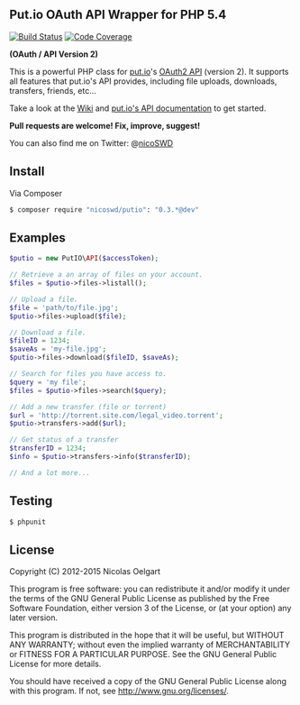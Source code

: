 ## Put.io OAuth API Wrapper for PHP 5.4

[![Build Status](https://travis-ci.org/nicoSWD/put.io-api-v2.svg?branch=master)](https://travis-ci.org/nicoSWD/put.io-api-v2)
[![Code Coverage](https://scrutinizer-ci.com/g/nicoSWD/put.io-api-v2/badges/coverage.png?b=master)](https://scrutinizer-ci.com/g/nicoSWD/put.io-api-v2/?branch=master)

**(OAuth / API Version 2)**

This is a powerful PHP class for [put.io](https://put.io/)'s [OAuth2 API](https://api.put.io/v2/docs/) (version 2).
It supports all features that put.io's API provides, including file uploads, downloads, transfers, friends, etc...

Take a look at the [Wiki](https://github.com/nicoSWD/put.io-api-v2/wiki/) and [put.io's API documentation](https://api.put.io/v2/docs/) to get started.

**Pull requests are welcome! Fix, improve, suggest!**

You can also find me on Twitter: @[nicoSWD](https://twitter.com/nicoSWD)

## Install

Via Composer

``` bash
$ composer require "nicoswd/putio": "0.3.*@dev"
```

## Examples

```php
$putio = new PutIO\API($accessToken);

// Retrieve a an array of files on your account.
$files = $putio->files->listall();

// Upload a file.
$file = 'path/to/file.jpg';
$putio->files->upload($file);

// Download a file.
$fileID = 1234;
$saveAs = 'my-file.jpg';
$putio->files->download($fileID, $saveAs);

// Search for files you have access to.
$query = 'my file';
$files = $putio->files->search($query);

// Add a new transfer (file or torrent)
$url = 'http://torrent.site.com/legal_video.torrent';
$putio->transfers->add($url);

// Get status of a transfer
$transferID = 1234;
$info = $putio->transfers->info($transferID);

// And a lot more...
```

## Testing

``` bash
$ phpunit
```

## License
Copyright (C) 2012-2015 Nicolas Oelgart

This program is free software: you can redistribute it and/or modify
it under the terms of the GNU General Public License as published by
the Free Software Foundation, either version 3 of the License, or
(at your option) any later version.

This program is distributed in the hope that it will be useful,
but WITHOUT ANY WARRANTY; without even the implied warranty of
MERCHANTABILITY or FITNESS FOR A PARTICULAR PURPOSE.  See the
GNU General Public License for more details.

You should have received a copy of the GNU General Public License
along with this program.  If not, see <http://www.gnu.org/licenses/>.
